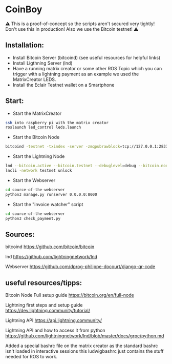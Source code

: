 # CoinBoy

:warning: This is a proof-of-concept so the scripts aren't secured very tightly! Don't use this in production! Also we use the Bitcoin testnet! :warning:

## Installation:

* Install Bitcoin Server (bitcoind) (see useful resources for helpful links)
* Install Ligthning Server (lnd)
* Have a running matrix creator or some other ROS Topic which you can trigger with a lightning payment as an example we used the MatrixCreator LEDS.
* Install the Eclair Testnet wallet on a Smartphone

## Start:

* Start the MatrixCreator
```bash
ssh into raspberry pi with the matrix creator
roslaunch led_control leds.launch
```
* Start the Bitcoin Node
```bash
bitcoind -testnet -txindex -server -zmqpubrawblock=tcp://127.0.0.1:28332 -zmqpubrawtx=tcp://127.0.0.1:28333 -rpcuser=roboy -rpcpassword=roboynorth
```

* Start the Lightning Node
```bash
lnd --bitcoin.active --bitcoin.testnet --debuglevel=debug --bitcoin.node=bitcoind --bitcoind.rpcuser=roboy --bitcoind.rpcpass=roboynorth --bitcoind.zmqpubrawblock=tcp://127.0.0.1:28332 --bitcoind.zmqpubrawtx=tcp://127.0.0.1:28333 --nat --rpclisten=localhost:10009 --no-macaroons
lncli -network testnet unlock
```

* Start the Webserver
```bash
cd source-of-the-webserver
python3 manage.py runserver 0.0.0.0:8000
```

* Start the "invoice watcher" script
```bash
cd source-of-the-webserver
python3 check_payment.py
```

## Sources:

bitcoind
https://github.com/bitcoin/bitcoin

lnd
https://github.com/lightningnetwork/lnd

Webserver
https://github.com/dprog-philippe-docourt/django-qr-code

## useful resources/tipps:
Bitcoin Node Full setup guide
https://bitcoin.org/en/full-node

Lightning first steps and setup guide
https://dev.lightning.community/tutorial/

Lightning API
https://api.lightning.community/

Lightning API and how to access it from python
https://github.com/lightningnetwork/lnd/blob/master/docs/grpc/python.md

Added a special bashrc file on the matrix creator as the standard bashrc isn't loaded in interactive sessions this ludwigbashrc just contains the stuff needed for ROS to work.
